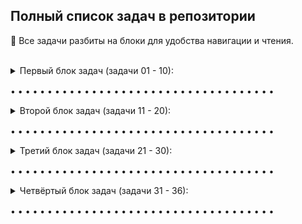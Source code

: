 ## Полный список задач в репозитории

📌 Все задачи разбиты на блоки для удобства навигации и чтения.

<br>

<details><summary>Первый блок задач (задачи 01 - 10):</summary>

<br>

01\. Интерполяция переменных: вывести "Hello, World!", после чего запросить имя пользователя и вывести в терминале "Hello, \<username\>!".

[Исходный код решения](https://github.com/sudomango/Python-Algo-A/blob/main/Block_01/01%20-%20hello_world.py)

<br>

02\. Функция, которая проверяет, является ли указанный год високосным.

[Исходный код решения](https://github.com/sudomango/Python-Algo-A/blob/main/Block_01/02%20-%20is_leap_year.py)

<br>

03\. Вывести в терминале текущую дату и время в удобном для чтения формате (например, "Текущая дата и время: 10.10.2023 13:56:23, день недели: вторник.").

[Исходный код решения](https://github.com/sudomango/Python-Algo-A/blob/main/Block_01/03%20-%20cur_date_and_time.py)

<br>

04\. Функция, которая проверяет, является ли число, переданное в качестве аргумента, простым.

[Исходный код решения](https://github.com/sudomango/Python-Algo-A/blob/main/Block_01/04%20-%20is_prime_number.py)

<br>

05\. Функция, которая генерирует одномерный массив случайных целых чисел размером count. Все числа должны находиться в диапазоне min_value ... max_value. Дополнительно следует реализовать возможность генерации массива, состоящего только из уникальных (неповторяющихся) элементов.

[Исходный код решения](https://github.com/sudomango/Python-Algo-A/blob/main/Block_01/05%20-%20random_int_array.py)

<br>

06\. Дан одномерный массив чисел размером k (1 <= k <= 1000). Вывести на экран минимальный, максимальный элементы массива, а также сумму и среднее арифметическое всех элементов массива.

[Исходный код решения](https://github.com/sudomango/Python-Algo-A/blob/main/Block_01/06%20-%20min_max_sum.py)

<br>

07\. Фильтрация исходного массива: Дан массив из 100 случайных целых чисел. Создать два новых массива на основе первого = в первом оставить только чётные положительные числа, во втором - двузначные числа, кратные 10. Вывести оригинальный массив и оба получившихся массива на экран консоли.

[Исходный код решения](https://github.com/sudomango/Python-Algo-A/blob/main/Block_01/07%20-%20array_filter.py)

<br>

08\. Перевернуть все символы в строке, не используя встроенные в язык методы, типа string.reverse и слайсы.

[Исходный код решения](https://github.com/sudomango/Python-Algo-A/blob/main/Block_01/08%20-%20string_reverse.py)

<br>

09\. Поменять значения двух целочисленных переменных, не используя при этом третью (три способа).

[Исходный код решения](https://github.com/sudomango/Python-Algo-A/blob/main/Block_01/09%20-%20swap_variables.py)

<br>

10\. Использование ассоциативных массивов: Зарплата сотрудника вычисляется по формуле = 1000$ + 20$ за каждый отработанный час + 30$ за каждого нового клиента. Подсчитать зарплату каждого из сотрудников. Вывести их в порядке от "лучшего" к "худшему". Каждый сотрудник представляет собой ассоциативный массив.

[Исходный код решения](https://github.com/sudomango/Python-Algo-A/blob/main/Block_01/10%20-%20salary_amount_calculate.py)

</details>

<div style="margin-top: 16px"></div>

• • • • • • • • • • • • • • • • • • • • • • • • • • • • • • • • • • • •

<details><summary>Второй блок задач (задачи 11 - 20):</summary>

<br>

11\. Задача номер 9, но для строковых переменных (поменять их значения, не используя при этом третью).

[Исходный код решения](https://github.com/sudomango/Python-Algo-A/blob/main/Block_02/11%20-%20swap_two_strings.py)

<br>

12\. Нарисовать в терминале фигуру "ёлочка" из символов * (снежинка) и пробелов (располагаются между снежинками). Ёлочка должна быть симметричной, на первой строке = одна снежинка, на второй = две и т. д. Высота ёлочки задаётся пользователем, но она не должна превышать 40 строк (необходимо проверить этот параметр программно). Желательно продумать и реализовать рекурсивный алгоритм отрисовки.

[Исходный код решения](https://github.com/sudomango/Python-Algo-A/blob/main/Block_02/12%20-%20recursion_tree.py)

<br>

13\. Вывести на экран длину вектора по трём заданным координатам = x, y, z.

[Исходный код решения](https://github.com/sudomango/Python-Algo-A/blob/main/Block_02/13%20-%20vector_length.py)

<br>

14\. Дан список продуктов на складе. У каждого есть срок его изготовления и срок годности (всегда указан в днях). Необходимо проверить, какие продукты на текущую дату можно считать просроченными, а какие - всё ещё свежими. Даты можно указать любые, главное, чтобы было видно, что функция работает правильно.

[Исходный код решения](https://github.com/sudomango/Python-Algo-A/blob/main/Block_02/14%20-%20is_still_fresh.py)

<br>

15\. Реализовать программу "Калькулятор для вклада". Пользователь вводит начальную сумму и количество месяцев, после чего должен получить финальную сумму, которая будет на вкладе по истечению указанного им срока. Условия вклада такие: любая сумма до 6 месяцев (включительно) = 6.5% годовых; если вклад делается на срок больше 6 месяцев, то для сумм больше 500.000 процентная ставка = 8%, для сумм меньших или равных 500.000 = 10%. Все вклады идут с ежемесячной капитализацией процентов (проценты каждый месяц прибавляются к сумме вклада, и в новом месяце процент считается уже от новой суммы).

Так как это учебная программа, результат при выводе разрешается округлить до 2-3 знаков после запятой.

[Исходный код решения](https://github.com/sudomango/Python-Algo-A/blob/main/Block_02/15%20-%20deposit_calculator.py)

<br>

16\. Необходимо рекурсивно обойти все элементы двумерного кортежа и вывести их на экран в виде матрицы (через пробел или через запятую).

Например: двумерный кортеж = ((1, -4, 5), (12, 0, -9), (3, 10, 83)). На экране должно получиться:

1, -4, 5<br>
12, 0, -9<br>
3, 10, 83

В кортеже могут быть только целые числа (положительные и отрицательные). Порядок рекурсивного обхода - на усмотрение разработчика.

[Исходный код решения](https://github.com/sudomango/Python-Algo-A/blob/main/Block_02/16%20-%20read_array_recursive.py)

<br>

17\. Даны две строки, необходимо выяснить являются ли они анаграммами? В содержании строк следует учитывать только буквы и цифры. Пробелы и знаки препинания необходимо удалить или игнорировать их при сравнении. Сравнение сделать case-insensitive (регистронезависимым).

[Исходный код решения](https://github.com/sudomango/Python-Algo-A/blob/main/Block_02/17%20-%20is_an_anagram.py)

<br>

18\. Количество вхождений элемента в последовательность: В текстовом файле записана произвольная строка или текст. Пользователь вводит символ или подстроку. Необходимо вывести, какое количество раз она повторяется в исходном тексте. Поиск сделать case-insensitive (регистронезависимым).

[Исходный код решения](https://github.com/sudomango/Python-Algo-A/blob/main/Block_02/18%20-%20repeated_elements_count.py)

<br>

19\. Пользователь вводит две даты в заданном формате. Необходимо вывести разницу между датами в днях.

[Исходный код решения](https://github.com/sudomango/Python-Algo-A/blob/main/Block_02/19%20-%20two_dates_difference.py)

<br>

20\. Реализовать функции dec_to_hex, hex_to_dec, dec_to_bin, bin_to_dec, rgb_to_hex, hex_to_rgb без использования аналогичных функций, встроенных в язык программирования. Входные данные = целые неотрицательные числа в указанной системе счисления в виде строки: "40AC20", "600", "1011011" и т. д. RGB-цвет должен быть представлен в виде кортежа из трёх целочисленных значений (0 .. 255).

[Исходный код решения](https://github.com/sudomango/Python-Algo-A/blob/main/Block_02/20%20-%20dec_to_hex%2C%20hex_to_dec.py)

</details>

<div style="margin-top: 16px"></div>

• • • • • • • • • • • • • • • • • • • • • • • • • • • • • • • • • • • •

<details><summary>Третий блок задач (задачи 21 - 30):</summary>

<br>

21\. Реализовать функцию, которая выводит на экран все делители указанного натурального числа.

[Исходный код решения](https://github.com/sudomango/Python-Algo-A/blob/main/Block_03/21%20-%20find_all_divisors.py)

<br>

22\. Функция, которая раскладывает натуральное число (n > 1) на простые сомножители.

[Исходный код решения](https://github.com/sudomango/Python-Algo-A/blob/main/Block_03/22%20-%20factorize_the_number.py)

<br>

23\. Решето Эратосфена: Вывести список всех простых чисел в диапазоне от 2 до \<user_number\>.

[Исходный код решения](https://github.com/sudomango/Python-Algo-A/blob/main/Block_03/23%20-%20prime_numbers_array.py)

<br>

24\. Реализовать две функции для целочисленной арифметики денежных единиц: одна - для сложения, вторая - для вычитания. Мы знаем, что представление дробной части вещественного числа в компьютере не всегда точное из-за особенностей двоичной арифметики. Поэтому для денежных единиц обычно создаётся отдельный объект, в котором реализованы свои методы для арифметических операций с этим объектом. Копейки считаются отдельно, а рубли - отдельно. Так как мы пока не затрагиваем ООП, предлагается реализовать описанный функционал через ассоциативные массивы (словари).

[Исходный код решения](https://github.com/sudomango/Python-Algo-A/blob/main/Block_03/24%20-%20money_true_calculation.py)

<br>

25\. Найти и распечатать самое длинное и самое короткое слово в текстовом файле. Знаки препинания и пробелы при подсчёте не учитывать!

[Исходный код решения](https://github.com/sudomango/Python-Algo-A/blob/main/Block_03/25%20-%20longest_and_shortest_word.py)

<br>

26\. Матричная арифметика = целых четыре подзадачи в одной. В дальнейшем считать матрицу и двумерный список (кортеж) синонимами. Все индексы будем считать с нуля.

Итак, дана квадратная матрица 5-го порядка. Можно наполнить её любыми целыми числами.

A\. Вывести на экран исходную и транспонированную ей матрицу. Вывод обязательно реализовать с выравниванием по столбцам.

B\. Вывести сумму элементов с чётными индексами на главной диагонали. Например: A[0][0], A[2][2] и т. д. Исходная матрица может быть любого размера (но она обязательно будет квадратной).

C\. Вывести последнюю цифру суммы всех элементов на главной и побочной диагоналях.

D\. Найти и вывести минимальный элемент матрицы и координаты (индексы) его последнего вхождения.

[Исходный код решения](https://github.com/sudomango/Python-Algo-A/blob/main/Block_03/26%20-%20matrix_arithmetic.py)

<br>

27\. Реализовать две функции: Первая вычисляет, является ли указанная строка палиндромом. Вторая делает тоже самое, но для целых неотрицательных чисел. Можно использовать любой известный алгоритм для вычисления палиндромов.

[Исходный код решения](https://github.com/sudomango/Python-Algo-A/blob/main/Block_03/27%20-%20palindrome_function.py)

<br>

28\. Дан массив из натуральных чисел. Найти НОД для всех чисел в указанном массиве.

[Исходный код решения](https://github.com/sudomango/Python-Algo-A/blob/main/Block_03/28%20-%20nod_of_the_array.py)

<br>

29\. Дан массив случайных чисел. Сложить отдельно положительные, отдельно - отрицательные числа. Обе суммы вывести на экран. Ноль не относится ни к первым, ни ко вторым.

[Исходный код решения](https://github.com/sudomango/Python-Algo-A/blob/main/Block_03/29%20-%20sum_of_pos_and_neg.py)

<br>

30\. Дан массив случайных чисел. Вывести на экран только уникальные (неповторяющиеся) элементы.

[Исходный код решения](https://github.com/sudomango/Python-Algo-A/blob/main/Block_03/30%20-%20unique_elements.py)

</details>

<div style="margin-top: 16px"></div>

• • • • • • • • • • • • • • • • • • • • • • • • • • • • • • • • • • • •

<details><summary>Четвёртый блок задач (задачи 31 - 36):</summary>

<br>

31\. Заменить в текстовом файле все вхождения одной подстроки на другую (Replace In File).

[Исходный код решения](https://github.com/sudomango/Python-Algo-A/blob/main/Block_04/31%20-%20replace_all_in_text_file.py)

<br>

32\. Вывести на экран сумму всех цифр указанного числа (функция должна работать в том числе и для отрицательных чисел, и для вещественных).

[Исходный код решения](https://github.com/sudomango/Python-Algo-A/blob/main/Block_04/32%20-%20sum_of_all_digits.py)

<br>

33\. Реализовать функцию, которая удаляет в текстовом файле случайные лишние пробелы в конце строки. Другими словами, каждая строка в файле должна быть либо пустой, либо обязательно заканчиваться каким-то визуально видимым символом (не пробелом!).

[Исходный код решения](https://github.com/sudomango/Python-Algo-A/blob/main/Block_04/33%20-%20function_antispace.py)

<br>

34\. Программа, появившаяся случайно в ходе решения задач. Внести в программу две функции по поиску простых чисел - одна реализует наивный улучшенный алгоритм из задачи 04, вторая - Решето Эратосфена из задачи 23. Сравнить время их работы для какого-то достаточно большого n. Результаты вывести на экран.

[Исходный код решения](https://github.com/sudomango/Python-Algo-A/blob/main/Block_04/34%20-%20prime_numbers_speed_test.py)

<br>

35\. Дан текстовый файл. Необходимо подсчитать среднюю длину слова. Текст предварительно очистить от пробелов и лишних знаков препинания при помощи регулярного выражения.

[Исходный код решения](https://github.com/sudomango/Python-Algo-A/blob/main/Block_04/35%20-%20text_avg_word_length.py)

<br>

36\. Найти и вывести на экран НОД и НОК для двух указанных натуральных чисел. Разрешается использовать любой известный алгоритм, кроме встроенных в язык программирования функций.

[Исходный код решения](https://github.com/sudomango/Python-Algo-A/blob/main/Block_04/36%20-%20nok_and_nod_of_two_numbers.py)

</details>

<div style="margin-top: 16px"></div>

• • • • • • • • • • • • • • • • • • • • • • • • • • • • • • • • • • • •
